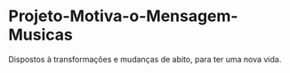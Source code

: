 # Projeto-Motiva-o-Mensagem-Musicas
Dispostos à transformações e mudanças de abito, para ter uma nova vida.   
